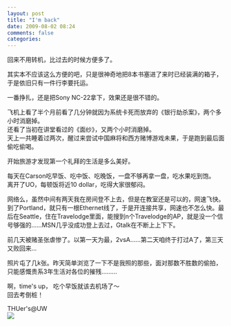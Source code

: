 ```yaml
---
layout: post
title: "I'm back"
date: 2009-08-02 08:24
comments: false
categories: 
---
```

    

回来不用转机，比过去的时候方便多了。  
  
其实本不应该这么方便的吧，只是很神奇地把8本书塞进了来时已经装满的箱子，于是依旧只有一件行李要托运。  
  
一番挣扎，还是把Sony NC-22拿下，效果还是很不错的。  
  
飞机上看了半个月前看了几分钟就因为系统卡死而放弃的《银行劫杀案》，两个多小时消磨掉。  
还看了当初在讲堂看过的《面纱》，又两个小时消磨掉。  
天上一共睡着过两次，醒过来尝试中国麻将和西方赌博游戏未果，于是跑到最后面偷吃偷喝。  
  
开始旅游才发现第一个礼拜的生活是多么美好。  
  
每天在Carson吃早饭、吃中饭、吃晚饭，一盘不够再拿一盘，吃水果吃到饱。  
离开了UO，每顿饭将近10 dollar，吃得大家很郁闷。  
  
网络么，虽然中间有两天我在房间登不上去，但是在教室还是可以的，网速飞快。  
到了Portland，就只有一根Ethernet线了，于是开连接共享，网速也不怎么快。最后在Seattle，住在Travelodge里面，能搜到n个Travelodge的AP，就是没一个信号够强的……MSN几乎没成功登上去过，Gtalk在不断上上下下。  
  
前几天被赌圣张虐惨了。以第一天为最，2vsA……第二天咱终于打过A了，第三天又败回来…  
  
照片屯了几k张。昨天简单浏览了一下不是我照的那些，面对那数不胜数的偷拍，只能感慨贵系3年生活对各位的摧残………  
  
  
啊，time's up， 吃个早饭就该去机场了～  
回去考倒桩！  
  
THUer's@UW  
[![](https://lh6faa.bay.livefilestore.com/y1mseMf_6yaOGX3eBpz3w5dfRtOloT2vzBaGzpgw3OTHxxS86w-q34wetGjxtU2btz7LJswVzXT-VeodldtJIZqObamlUA5bVmLRBpBVFeBGioTXZtQDHJHN_ueXgasZA-PDIJ6Oc5HIdmsLRBefvq93w/P1020581.jpg)](https://lh6faa.bay.livefilestore.com/y1mseMf_6yaOGX3eBpz3w5dfRtOloT2vzBaGzpgw3OTHxxS86w-q34wetGjxtU2btz7LJswVzXT-VeodldtJIZqObamlUA5bVmLRBpBVFeBGioTXZtQDHJHN_ueXgasZA-PDIJ6Oc5HIdmsLRBefvq93w/P1020581.jpg)  

